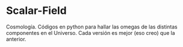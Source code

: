 # Scalar-Field
Cosmología.
Códigos en python para hallar las omegas de las distintas componentes en el Universo. Cada versión es mejor (eso creo) que la anterior. 
